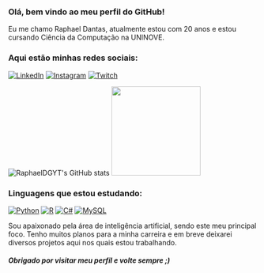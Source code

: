 
### Olá, bem vindo ao meu perfil do GitHub!

Eu me chamo Raphael Dantas, atualmente estou com 20 anos e estou cursando Ciência da Computação na UNINOVE.

### Aqui estão minhas redes sociais:
[![LinkedIn](https://img.shields.io/badge/LinkedIn-0077B5?style=for-the-badge&logo=linkedin&logoColor=white)](https://www.linkedin.com/in/raphael-dantas-4362b3230/)
[![Instagram](https://img.shields.io/badge/Instagram-E4405F?style=for-the-badge&logo=instagram&logoColor=white)](https://www.instagram.com/raphaeldgyt/)
[![Twitch](https://img.shields.io/badge/Twitch-9146FF?style=for-the-badge&logo=twitch&logoColor=white)](https://www.twitch.tv/raphaeldgyt)

![RaphaelDGYT's GitHub stats](https://github-readme-stats.vercel.app/api?username=raphaeldgyt&show_icons=true&theme=cobalt)
<img height="180" src="https://github-readme-stats.vercel.app/api/top-langs/?username=raphaeldgyt&layout=compact&langs_count=16&theme=cobalt"/>

### Linguagens que estou estudando:

[![Python](https://img.shields.io/badge/Python-14354C?style=for-the-badge&logo=python&logoColor=white)]()
[![R](https://img.shields.io/badge/r-%23276DC3.svg?style=for-the-badge&logo=r&logoColor=white)]()
[![C#](https://img.shields.io/badge/C%23-239120?style=for-the-badge&logo=csharp&logoColor=white)]()
[![MySQL](https://img.shields.io/badge/mysql-4479A1.svg?style=for-the-badge&logo=mysql&logoColor=white)]()



Sou apaixonado pela área de inteligência artificial, sendo este meu principal foco. Tenho muitos planos para a minha carreira e em breve deixarei diversos projetos aqui nos quais estou trabalhando.

##### Obrigado por visitar meu perfil e volte sempre ;)
